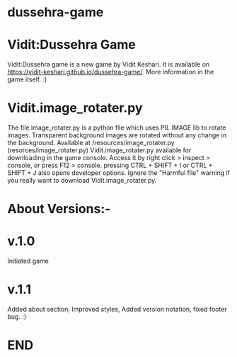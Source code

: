 # dussehra-game
# Vidit:Dussehra Game
Vidit:Dussehra game is a new game by Vidit Keshari. It is available on https://vidit-keshari.github.io/dussehra-game/. More information in the game itself. :)
#
# Vidit.image_rotater.py
The file image_rotater.py is a python file which uses PIL IMAGE lib to rotate images. Transparent background images are rotated without any change in the background. Available at /resources/image_rotater.py
(resorces/image_rotater.py)
Vidit.image_rotater.py available for downloading in the game console. Access it by right click > inspect > console, or press F12 > console. pressing CTRL + SHIFT + I or CTRL + SHIFT + J also opens developer options.
Ignore the "Harmful file" warning if you really want to download Vidit.image_rotater.py.
#
# About Versions:-
# v.1.0
Initiated game
#
# v.1.1
Added about section, 
Improved styles, 
Added version notation, 
fixed footer bug.
:)
#
# END
